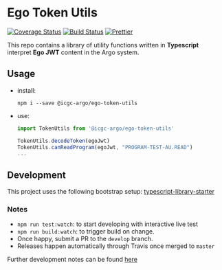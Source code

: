 # Ego Token Utils
[![Coverage Status](https://coveralls.io/repos/github/icgc-argo/ego-token-utils/badge.svg?branch=master)](https://coveralls.io/github/icgc-argo/ego-token-utils?branch=master)
[![Build Status](https://travis-ci.org/icgc-argo/ego-token-utils.svg?branch=master)](https://travis-ci.org/icgc-argo/ego-token-utils)
[![Prettier](https://img.shields.io/badge/styled_with-prettier-ff69b4.svg)](https://prettier.io/)

This repo contains a library of utility functions written in __Typescript__ interpret __Ego JWT__ content in the Argo system.

## Usage
- install: 
    ```
    npm i --save @icgc-argo/ego-token-utils
    ```
- use:
    ```typescript
    import TokenUtils from '@icgc-argo/ego-token-utils'
    
    TokenUtils.decodeToken(egoJwt)
    TokenUtils.canReadProgram(egoJwt, "PROGRAM-TEST-AU.READ")
    ...
    ```

## Development
This project uses the following bootstrap setup: [typescript-library-starter](https://github.com/alexjoverm/typescript-library-starter)

### Notes
- `npm run test:watch`: to start developing with interactive live test
- `npm run build:watch`: to trigger build on change.
- Once happy, submit a PR to the `develop` branch.
- Releases happen automatically through Travis once merged to `master`

Further development notes can be found [here](/DEVELOPMENT.md)